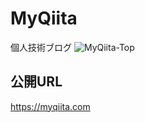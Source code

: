 # MyQiita
個人技術ブログ
![MyQiita-Top](https://user-images.githubusercontent.com/45201545/99021548-3d67a900-25a4-11eb-8b71-3ff7c89cbd56.png)


## 公開URL  
<https://myqiita.com>

